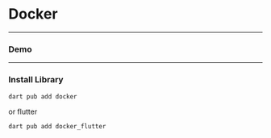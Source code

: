 # Docker


---

### Demo

---

### Install Library

```bash
dart pub add docker
```

or flutter

```bash
dart pub add docker_flutter
```
